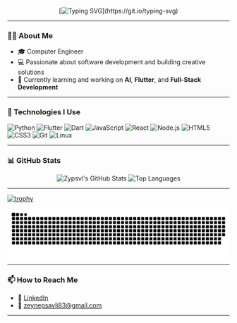 <div align="center">

[![Typing SVG](https://readme-typing-svg.demolab.com?font=Fira+Code&weight=700&size=30&pause=1000&color=00F7A0&center=true&vCenter=true&width=600&lines=Hi+there!+I'm+Zeynep;I'm+a+Software+Developer;Let's+Connect!)](https://git.io/typing-svg)

</div>

---

### 👩‍💻 About Me

- 🎓 Computer Engineer 
- 💻 Passionate about software development and building creative solutions  
- 🌱 Currently learning and working on **AI**, **Flutter**, and **Full-Stack Development**  


---

### 🚀 Technologies I Use

![Python](https://img.shields.io/badge/-Python-333?style=for-the-badge&logo=python)
![Flutter](https://img.shields.io/badge/-Flutter-333?style=for-the-badge&logo=flutter)
![Dart](https://img.shields.io/badge/-Dart-333?style=for-the-badge&logo=dart)
![JavaScript](https://img.shields.io/badge/-JavaScript-333?style=for-the-badge&logo=javascript)
![React](https://img.shields.io/badge/-React-333?style=for-the-badge&logo=react)
![Node.js](https://img.shields.io/badge/-Node.js-333?style=for-the-badge&logo=node.js)
![HTML5](https://img.shields.io/badge/-HTML5-333?style=for-the-badge&logo=html5)
![CSS3](https://img.shields.io/badge/-CSS3-333?style=for-the-badge&logo=css3)
![Git](https://img.shields.io/badge/-Git-333?style=for-the-badge&logo=git)
![Linux](https://img.shields.io/badge/-Linux-333?style=for-the-badge&logo=linux)

---

### 📊 GitHub Stats

<div align="center">

![Zypsvl's GitHub Stats](https://github-readme-stats.vercel.app/api?username=zypsvl&show_icons=true&theme=tokyonight&hide_border=true&border_radius=10)
![Top Languages](https://github-readme-stats.vercel.app/api/top-langs/?username=zypsvl&layout=compact&theme=tokyonight&hide_border=true)

</div>

---

[![trophy](https://github-profile-trophy.vercel.app/?username=zypsvl&theme=dracula)](https://github.com/ryo-ma/github-profile-trophy)


![GitHub Contribution Snake](https://raw.githubusercontent.com/zypsvl/snake-game/main/dist/github-contribution-grid-snake-dark.svg?palette=github-dark)

---

### 📫 How to Reach Me

- 💼 [LinkedIn](https://www.linkedin.com/in/zeynepsavli)  
- 📧 zeynepsavli83@gmail.com  


---

<!-- Special README Note -->
<!--
**zypsvl/zypsvl** is a ✨ special ✨ repository because its `README.md` (this file) appears on your GitHub profile.
-->
